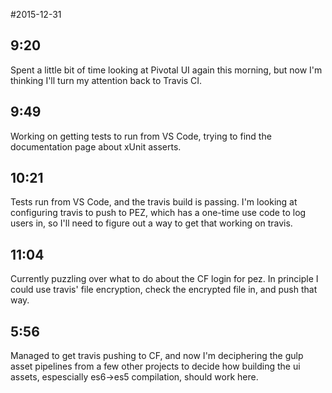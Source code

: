 #2015-12-31

## 9:20
Spent a little bit of time looking at Pivotal UI again this morning, but now I'm thinking I'll turn my attention back to Travis CI.

## 9:49
Working on getting tests to run from VS Code, trying to find the documentation page about xUnit asserts.

## 10:21
Tests run from VS Code, and the travis build is passing. I'm looking at configuring travis to push to PEZ, which has a one-time use code to log users in, so I'll need to figure out a way to get that working on travis.

## 11:04
Currently puzzling over what to do about the CF login for pez. In principle I could use travis' file encryption, check the encrypted file in, and push that way.

## 5:56
Managed to get travis pushing to CF, and now I'm deciphering the gulp asset pipelines from a few other projects to decide how building the ui assets, espescially es6->es5 compilation, should work here.